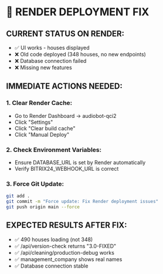 # 🚨 RENDER DEPLOYMENT FIX

## CURRENT STATUS ON RENDER:
- ✅ UI works - houses displayed
- ❌ Old code deployed (348 houses, no new endpoints)
- ❌ Database connection failed
- ❌ Missing new features

## IMMEDIATE ACTIONS NEEDED:

### 1. Clear Render Cache:
- Go to Render Dashboard → audiobot-qci2
- Click "Settings" 
- Click "Clear build cache"
- Click "Manual Deploy"

### 2. Check Environment Variables:
- Ensure DATABASE_URL is set by Render automatically
- Verify BITRIX24_WEBHOOK_URL is correct

### 3. Force Git Update:
```bash
git add .
git commit -m "Force update: Fix Render deployment issues"
git push origin main --force
```

## EXPECTED RESULTS AFTER FIX:
- ✅ 490 houses loading (not 348)
- ✅ /api/version-check returns "3.0-FIXED"
- ✅ /api/cleaning/production-debug works
- ✅ management_company shows real names
- ✅ Database connection stable